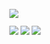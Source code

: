 
<p align="center">

![](https://files.catbox.moe/h46pj7.png)
</p>

<p align="center"> 

[![](https://files.catbox.moe/2nq29c.png)](https://mio.atabook.org) [![](https://files.catbox.moe/u175xg.png)](https://rentry.co/given) [![](https://files.catbox.moe/umf7eq.png)](https://neospring.org/@xan)
